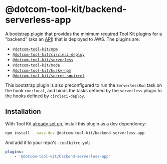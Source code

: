 # @dotcom-tool-kit/backend-serverless-app

A bootstrap plugin that provides the minimum required Tool Kit plugins for a "backend" (aka an [API](https://github.com/Financial-Times/next/wiki/Naming-Conventions#apis)) that is deployed to AWS. The plugins are:

- [`@dotcom-tool-kit/npm`](https://github.com/Financial-Times/dotcom-tool-kit/tree/main/plugins/npm)
- [`@dotcom-tool-kit/circleci-deploy`](https://github.com/Financial-Times/dotcom-tool-kit/tree/main/plugins/circleci-deploy)
- [`@dotcom-tool-kit/serverless`](https://github.com/Financial-Times/dotcom-tool-kit/tree/main/plugins/serverless)
- [`@dotcom-tool-kit/node`](https://github.com/Financial-Times/dotcom-tool-kit/tree/main/plugins/node)
- [`@dotcom-tool-kit/husky-npm`](https://github.com/Financial-Times/dotcom-tool-kit/tree/main/plugins/husky-npm)
- [`@dotcom-tool-kit/secret-squirrel`](https://github.com/Financial-Times/dotcom-tool-kit/tree/main/plugins/secret-squirrel)

This bootstrap plugin is also preconfigured to run the `ServerlessRun` task on the hook `run:local`, and binds the tasks defined by the `serverless` plugin to the hooks defined by `circleci-deploy`.

## Installation

With Tool Kit [already set up](https://github.com/financial-times/dotcom-tool-kit#installing-and-using-tool-kit), install this plugin as a dev dependency:

```sh
npm install --save-dev @dotcom-tool-kit/backend-serverless-app
```

And add it to your repo's `.toolkitrc.yml`:

```yaml
plugins:
    - '@dotcom-tool-kit/backend-serverless-app'
```
